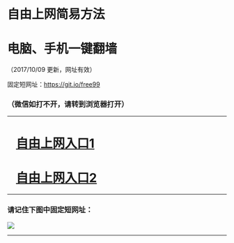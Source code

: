 ﻿# 自由上网简易方法

# 电脑、手机一键翻墙

（2017/10/09 更新，网址有效）

固定短网址：https://git.io/free99

### （微信如打不开，请转到浏览器打开）


***





# &nbsp;&nbsp; <a href="http://ft681321791.fwq-tz-1001.info/fwqtz01.html?t=100900131238 " target="_blank">自由上网入口1</a>
# &nbsp;&nbsp; <a href="http://ft1667416908.fwq-tz-1002.info/fwqtz02.html?t=10090019134 " target="_blank">自由上网入口2</a>
***

### 请记住下图中固定短网址：

<img src="https://s3-us-west-2.amazonaws.com/fwq-1001/yjfq-20170905okok.png" /> 


***

